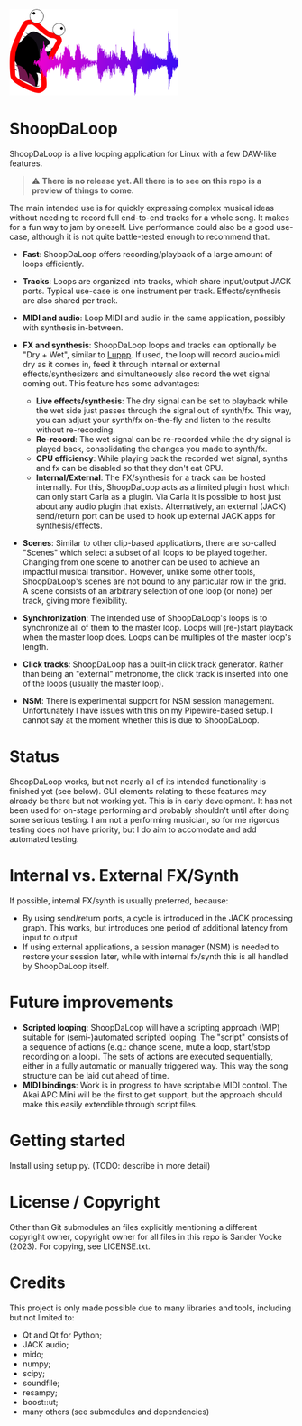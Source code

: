 ![Logo](./shoopdaloop/resources/logo-small.png)

# ShoopDaLoop

ShoopDaLoop is a live looping application for Linux with a few DAW-like features.

> :warning: **There is no release yet. All there is to see on this repo is a preview of things to come.**

The main intended use is for quickly expressing complex musical ideas without needing to record full end-to-end tracks for a whole song. It makes for a fun way to jam by oneself. Live performance could also be a good use-case, although it is not quite battle-tested enough to recommend that.

- **Fast**: ShoopDaLoop offers recording/playback of a large amount of loops efficiently.
- **Tracks**: Loops are organized into tracks, which share input/output JACK ports. Typical use-case is one instrument per track. Effects/synthesis are also shared per track.
- **MIDI and audio**: Loop MIDI and audio in the same application, possibly with synthesis in-between.
- **FX and synthesis**: ShoopDaLoop loops and tracks can optionally be "Dry + Wet", similar to [Luppp](http://openavproductions.com/luppp/). If used, the loop will record audio+midi dry as it comes in, feed it through internal or external effects/synthesizers and simultaneously also record the wet signal coming out. This feature has some advantages:

   - **Live effects/synthesis**: The dry signal can be set to playback while the wet side just passes through the signal out of synth/fx. This way, you can adjust your synth/fx on-the-fly and listen to the results without re-recording.
   - **Re-record**: The wet signal can be re-recorded while the dry signal is played back, consolidating the changes you made to synth/fx.
   - **CPU efficiency**: While playing back the recorded wet signal, synths and fx can be disabled so that they don't eat CPU.
   - **Internal/External**: The FX/synthesis for a track can be hosted internally. For this, ShoopDaLoop acts as a limited plugin host which can only start Carla as a plugin. Via Carla it is possible to host just about any audio plugin that exists. Alternatively, an external (JACK) send/return port can be used to hook up external JACK apps for synthesis/effects.

- **Scenes**: Similar to other clip-based applications, there are so-called "Scenes" which select a subset of all loops to be played together. Changing from one scene to another can be used to achieve an impactful musical transition. However, unlike some other tools, ShoopDaLoop's scenes are not bound to any particular row in the grid. A scene consists of an arbitrary selection of one loop (or none) per track, giving more flexibility.
- **Synchronization**: The intended use of ShoopDaLoop's loops is to synchronize all of them to the master loop. Loops will (re-)start playback when the master loop does. Loops can be multiples of the master loop's length.
- **Click tracks**: ShoopDaLoop has a built-in click track generator. Rather than being an "external" metronome, the click track is inserted into one of the loops (usually the master loop).
- **NSM**: There is experimental support for NSM session management. Unfortunately I have issues with this on my Pipewire-based setup. I cannot say at the moment whether this is due to ShoopDaLoop.

# Status

ShoopDaLoop works, but not nearly all of its intended functionality is finished yet (see below). GUI elements relating to these features may already be there but not working yet.
This is in early development. It has not been used for on-stage performing and probably shouldn't until after doing some serious testing.
I am not a performing musician, so for me rigorous testing does not have priority, but I do aim to accomodate and add automated testing.

# Internal vs. External FX/Synth

If possible, internal FX/synth is usually preferred, because:

- By using send/return ports, a cycle is introduced in the JACK processing graph. This works, but introduces one period of additional latency from input to output
- If using external applications, a session manager (NSM) is needed to restore your session later, while with internal fx/synth this is all handled by ShoopDaLoop itself.

# Future improvements

- **Scripted looping**: ShoopDaLoop will have a scripting approach (WIP) suitable for (semi-)automated scripted looping. The "script" consists of a sequence of actions (e.g.: change scene, mute a loop, start/stop recording on a loop). The sets of actions are executed sequentially, either in a fully automatic or manually triggered way. This way the song structure can be laid out ahead of time.
- **MIDI bindings**: Work is in progress to have scriptable MIDI control. The Akai APC Mini will be the first to get support, but the approach should make this easily extendible through script files.

# Getting started

Install using setup.py. (TODO: describe in more detail)

# License / Copyright

Other than Git submodules an files explicitly mentioning a different copyright owner, copyright owner for all files in this repo is Sander Vocke (2023).
For copying, see LICENSE.txt.

# Credits

This project is only made possible due to many libraries and tools, including but not limited to:
   
   - Qt and Qt for Python;
   - JACK audio;
   - mido;
   - numpy;
   - scipy;
   - soundfile;
   - resampy;
   - boost::ut;
   - many others (see submodules and dependencies)
